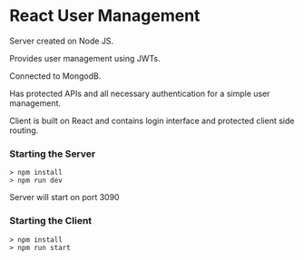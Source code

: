 # React User Management

Server created on Node JS.

Provides user management using JWTs.

Connected to MongodB.

Has protected APIs and all necessary authentication for a simple user management.

Client is built on React and contains login interface and protected client side routing.

### Starting the Server

```
> npm install
> npm run dev
```

Server will start on port 3090


### Starting the Client

```
> npm install
> npm run start
```